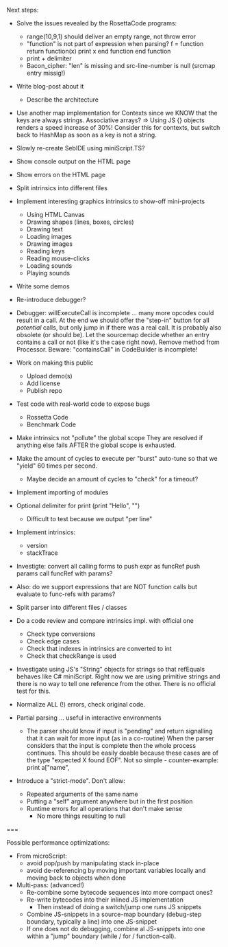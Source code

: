 
Next steps:
- Solve the issues revealed by the RosettaCode programs:
  - range(10,9,1) should deliver an empty range, not throw error
  - "function" is not part of expression when parsing? 
    f = function
      return function(x)
          print x
      end function
    end function
  - print + delimiter
  - Bacon_cipher: "len" is missing and src-line-number is null 
    (srcmap entry missig!)

- Write blog-post about it
  - Describe the architecture

- Use another map implementation for Contexts
  since we KNOW that the keys are always strings.
  Associative arrays?
  => Using JS {} objects renders a speed increase
     of 30%! Consider this for contexts, but switch
     back to HashMap as soon as a key is not a string.

- Slowly re-create SebIDE using miniScript.TS?
- Show console output on the HTML page
- Show errors on the HTML page

- Split intrinsics into different files
- Implement interesting graphics intrinsics to show-off mini-projects
  - Using HTML Canvas
  - Drawing shapes (lines, boxes, circles)
  - Drawing text
  - Loading images
  - Drawing images
  - Reading keys
  - Reading mouse-clicks
  - Loading sounds
  - Playing sounds

- Write some demos

- Re-introduce debugger?
- Debugger: willExecuteCall is incomplete ... many more opcodes could
  result in a call. At the end we should offer the "step-in" button for
  all *potential* calls, but only jump in if there was a real call.
  It is probably also obsolete (or should be). Let the sourcemap decide
  whether an entry contains a call or not (like it's the case right now).
  Remove method from Processor. Beware: "containsCall" in CodeBuilder is
  incomplete!


- Work on making this public
  - Upload demo(s)
  - Add license
  - Publish repo

- Test code with real-world code to expose bugs
  - Rossetta Code
  - Benchmark Code
- Make intrinsics not "pollute" the global scope
  They are resolved if anything else fails AFTER the global
  scope is exhausted.
- Make the amount of cycles to execute per "burst" auto-tune
  so that we "yield" 60 times per second.
  - Maybe decide an amount of cycles to "check" for a timeout?
- Implement importing of modules
- Optional delimiter for print (print "Hello", "")
  - Difficult to test because we output "per line"
- Implement intrinsics:
  - version
  - stackTrace
- Investigte: convert all calling forms to 
  push expr as funcRef
  push params
  call funcRef with params?
- Also: do we support expressions that are NOT function calls but
        evaluate to func-refs with params?
- Split parser into different files / classes
- Do a code review and compare intrinsics impl. with official one
  - Check type conversions
  - Check edge cases
  - Check that indexes in intrinsics are converted to int
  - Check that checkRange is used
- Investigate using JS's "String" objects for strings so that refEquals 
  behaves like C# miniScript. Right now we are using primitive
  strings and there is no way to tell one reference from the
  other. There is no official test for this.


- Normalize ALL (!) errors, check original code.
- Partial parsing ... useful in interactive environments
  - The parser should know if input is "pending" and return
    signalling that it can wait for more input (as in a co-routine)
    When the parser considers that the input is complete then the
    whole process continues.
    This should be easily doable because these cases are of the type
    "expected X found EOF". Not so simple - counter-example:
    print a["name",
- Introduce a "strict-mode". Don't allow:
  - Repeated arguments of the same name
  - Putting a "self" argument anywhere but in the first position
  - Runtime errors for all operations that don't make sense
    - No more things resulting to null

===

Possible performance optimizations:
- From microScript:
  - avoid pop/push by manipulating stack in-place
  - avoid de-referencing by moving important variables locally and moving back to objects when done
- Multi-pass: (advanced!)
  - Re-combine some bytecode sequences into more compact ones?
  - Re-write bytecodes into their inlined JS implementation
    - Then instead of doing a switch/jump one runs JS snippets
  - Combine JS-snippets in a source-map boundary (debug-step boundary, typically a line) into one JS-snippet
  - If one does not do debugging, combine al JS-snippets into one within a "jump" boundary (while / for / function-call).
